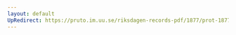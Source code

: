 ```yaml
---
layout: default
UpRedirect: https://pruto.im.uu.se/riksdagen-records-pdf/1877/prot-1877--ak--034/prot-1877--ak--034_037.pdf
---
```

